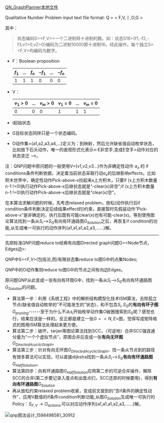 
[QN_GraphPlanner本地文件](file:///D:/tridu33/Py/jupyternotebook/QN_GraphPlanner)



Qualitative Number Problem input text file format: Q = < F,V,丨,O,G >

其中：

> 状态编码S=<F,V>=一个二进制转十进制的数。如：状态S16={f1,-f2,-f3,v1>0,v2>0}编码为二进制10000即十进制16。经此操作，每个独立S=<F,V>均编码为数字。

- F：Boolean proposition 

  | $f_1$ | ...  | $f_n$ | $-f_1$ | ...  | $-f_n$ |
  | ----- | ---- | ----- | ------ | ---- | ------ |
  | 1     | 1    | 1     | 0      | 0    | 0      |

- V：

  | $v_1>0$ | ...  | $v_m>0$ | $v_1=0$ | ...  | $v_m=0$ |
  | ------- | ---- | ------- | ------- | ---- | ------- |
  | 0       | 0    | 0       | 1       | 1    | 1       |

- I起始状态

- G目标状态同样只是一个状态编码。

- O动作集={a1,a2,a3,a4,...}定义为：到映射，然后允许缺省值自动枚举状态，比如放下石头动作，唯一的直观形式化表示<-E非空手,变成E空手>动作对应的状态变迁 -->。

注：QNP问题中原问题的一般使用V={v1,v2,v3...}作为非确定性动作 $a_x$ 的 if conditions条件判断依据，决定着当前状态采取行动$a_x$的后继影响effects。比如积木世界中，确定性动作Pick-above-x捡起来x上方积木，只要if (x上方积木数量n-1 !=0)执行动作Pick-above-x后继状态就是“-clear(x)非空”;if (x上方积木数量n-1 !=0)执行动作Pick-above-x后继状态就是“clear(x)空”。

在本算法求解问题的时候，先考虑relaxed problem，放松(动作执行后if condition条件判断决定后续结果effect的)约束，直接暂时先假装动作“Pick-above-x”是非确定的，执行后既有可能clear(x)也有可能-clear(x)。等到使用图论算法找到一条从$S_i$-->$S_G$有向有环通路图$G_{Solution}$之后，再恢复if condition的功能,从生成唯一可执行的动作序列{a1,a1,a1,a2,a3,......}解。

----------------------------------------

先把标准QNP问题reduce to经典有向图Directed graph问题G=<Node节点，Edges边>: 

QNP中S=<F,V>(包括汾,而)有限状态集reduce to图G中的点集Nodes;

QNP中的O动作集则reduce to图G中的节点之间有向边Edges。 

原问题QNP从此变成一张有向有环图G中，找到一条从$S_i$-->$S_G$有向有环通路图$G_{Solution}$的问题。

- 算法第一步：利用《系统工程》中的解析结构模型化技术ISM算法，去除孤立节点(缺省值自动枚举的“不可能发生的”状态)，和不包含$S_i,S_G$的**有向有环子图**$G_{pruning}$------至于为什么不从$s_i$开始枚举动作集O破圈搜索到$S_G$呢？感觉也行，结果应该是一样的。反正都是建立一张$G=<N,E>$图，觉得写成矩阵格式的图用ISM算法处理起来更方便。
- 算法第二步：破环，tarjan等图论算法找到SCC，（可逆地）合并SCC强连通分量为“一个个虚拟节点”，原图合并后变成一张**有向无环图**$G_{DirectedAcyclicGraph}$。
- 算法第三步：针对有向无环图$G_{DirectedAcyclicGraph}$，找一条从节点到的路径有很多算法可以实现，可以直接dijkstra找到一条从$S_i$-->$S_G$**有向有环通路图**$G_{HalfSolution}$。
- 算法第四步：向有环通路图$G_{HalfSolution}$应用第二步的可逆合并操作，解除SCC的合并(第二步要记录入度点和出度点们，SCC还原的时候要用)，得到**有向有环通路图**$G_{Solution}$
- 再从放松约束relaxed problem收紧，变成前文提到的“含if条件的确定性动作"，应用V数值的if条件condition判断功能,从图$G_{Solution}$生成唯一可执行的Policy：$S_{F,V}\rightarrow O_{actions}$,可以对应动作序列{a1,a1,a1,a2,a3,......}解。

![qnp图法设计_1598498581_30912](.\_v_images\qnp图法设计_1598498581_30912.png)





